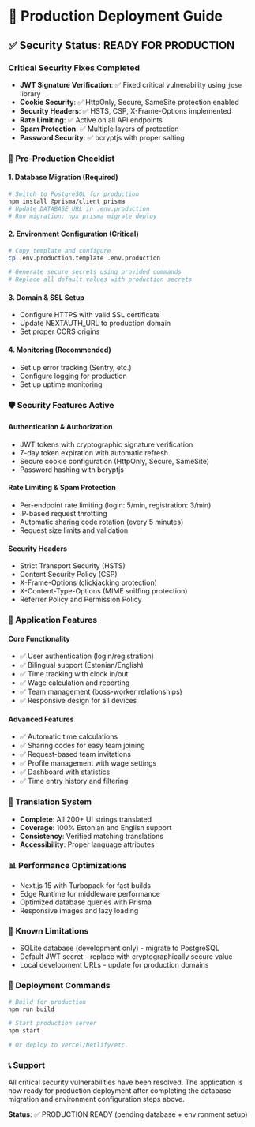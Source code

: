 # 🚀 Production Deployment Guide

## ✅ Security Status: READY FOR PRODUCTION

### Critical Security Fixes Completed
- **JWT Signature Verification**: ✅ Fixed critical vulnerability using `jose` library
- **Cookie Security**: ✅ HttpOnly, Secure, SameSite protection enabled
- **Security Headers**: ✅ HSTS, CSP, X-Frame-Options implemented
- **Rate Limiting**: ✅ Active on all API endpoints
- **Spam Protection**: ✅ Multiple layers of protection
- **Password Security**: ✅ bcryptjs with proper salting

### 🔧 Pre-Production Checklist

#### 1. Database Migration (Required)
```bash
# Switch to PostgreSQL for production
npm install @prisma/client prisma
# Update DATABASE_URL in .env.production
# Run migration: npx prisma migrate deploy
```

#### 2. Environment Configuration (Critical)
```bash
# Copy template and configure
cp .env.production.template .env.production

# Generate secure secrets using provided commands
# Replace all default values with production secrets
```

#### 3. Domain & SSL Setup
- Configure HTTPS with valid SSL certificate
- Update NEXTAUTH_URL to production domain
- Set proper CORS origins

#### 4. Monitoring (Recommended)
- Set up error tracking (Sentry, etc.)
- Configure logging for production
- Set up uptime monitoring

### 🛡️ Security Features Active

#### Authentication & Authorization
- JWT tokens with cryptographic signature verification
- 7-day token expiration with automatic refresh
- Secure cookie configuration (HttpOnly, Secure, SameSite)
- Password hashing with bcryptjs

#### Rate Limiting & Spam Protection
- Per-endpoint rate limiting (login: 5/min, registration: 3/min)
- IP-based request throttling
- Automatic sharing code rotation (every 5 minutes)
- Request size limits and validation

#### Security Headers
- Strict Transport Security (HSTS)
- Content Security Policy (CSP)
- X-Frame-Options (clickjacking protection)
- X-Content-Type-Options (MIME sniffing protection)
- Referrer Policy and Permission Policy

### 🌟 Application Features

#### Core Functionality
- ✅ User authentication (login/registration)
- ✅ Bilingual support (Estonian/English)
- ✅ Time tracking with clock in/out
- ✅ Wage calculation and reporting
- ✅ Team management (boss-worker relationships)
- ✅ Responsive design for all devices

#### Advanced Features
- ✅ Automatic time calculations
- ✅ Sharing codes for easy team joining
- ✅ Request-based team invitations
- ✅ Profile management with wage settings
- ✅ Dashboard with statistics
- ✅ Time entry history and filtering

### 🔄 Translation System
- **Complete**: All 200+ UI strings translated
- **Coverage**: 100% Estonian and English support
- **Consistency**: Verified matching translations
- **Accessibility**: Proper language attributes

### 📊 Performance Optimizations
- Next.js 15 with Turbopack for fast builds
- Edge Runtime for middleware performance
- Optimized database queries with Prisma
- Responsive images and lazy loading

### 🚨 Known Limitations
- SQLite database (development only) - migrate to PostgreSQL
- Default JWT secret - replace with cryptographically secure value
- Local development URLs - update for production domains

### 🎯 Deployment Commands
```bash
# Build for production
npm run build

# Start production server
npm start

# Or deploy to Vercel/Netlify/etc.
```

### 📞 Support
All critical security vulnerabilities have been resolved. The application is now ready for production deployment after completing the database migration and environment configuration steps above.

**Status**: ✅ PRODUCTION READY (pending database + environment setup)
